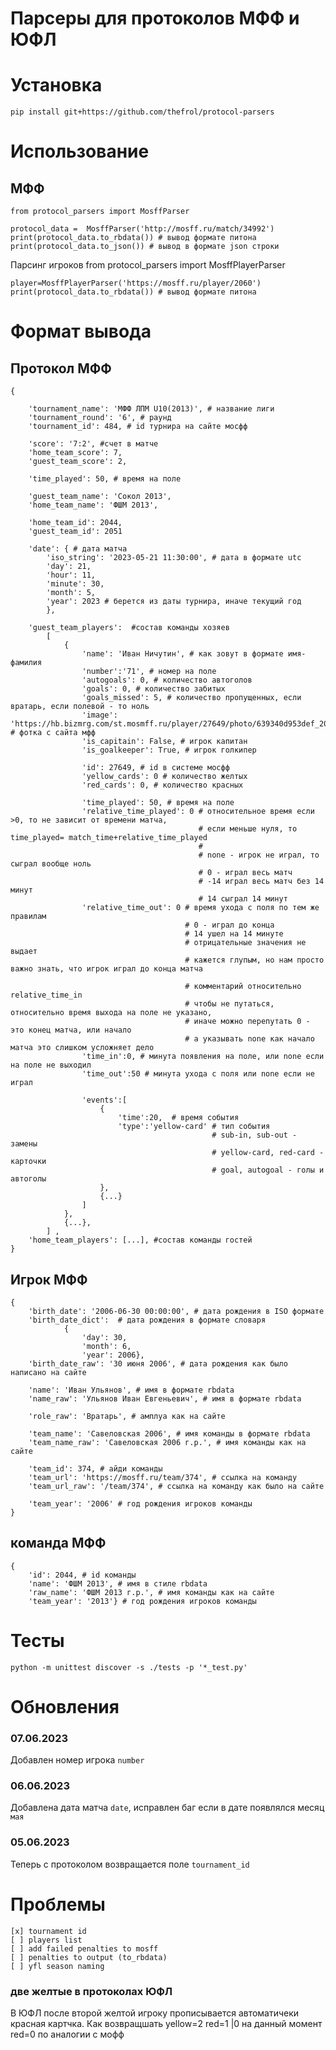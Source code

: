 # Парсеры для протоколов МФФ и ЮФЛ

# Установка

    pip install git+https://github.com/thefrol/protocol-parsers

# Использование

## МФФ
    from protocol_parsers import MosffParser

    protocol_data =  MosffParser('http://mosff.ru/match/34992')
    print(protocol_data.to_rbdata()) # вывод формате питона
    print(protocol_data.to_json()) # вывод в формате json строки

Парсинг игроков
    from protocol_parsers import MosffPlayerParser

    player=MosffPlayerParser('https://mosff.ru/player/2060')
    print(protocol_data.to_rbdata()) # вывод формате питона

# Формат вывода

## Протокол МФФ
    {

        'tournament_name': 'MФФ ЛПМ U10(2013)', # название лиги
        'tournament_round': '6', # раунд
        'tournament_id': 484, # id турнира на сайте мосфф
        
        'score': '7:2', #счет в матче
        'home_team_score': 7,
        'guest_team_score': 2,

        'time_played': 50, # время на поле

        'guest_team_name': 'Сокол 2013',
        'home_team_name': 'ФШМ 2013',

        'home_team_id': 2044,
        'guest_team_id': 2051
        
        'date': { # дата матча
            'iso_string': '2023-05-21 11:30:00', # дата в формате utc
            'day': 21,
            'hour': 11,
            'minute': 30,
            'month': 5,
            'year': 2023 # берется из даты турнира, иначе текущий год
            },

        'guest_team_players':  #состав команды хозяев
            [
                {
                    'name': 'Иван Ничутин', # как зовут в формате имя-фамилия
                    'number':'71', # номер на поле
                    'autogoals': 0, # количество автоголов
                    'goals': 0, # количество забитых
                    'goals_missed': 5, # количество пропущенных, если вратарь, если полевой - то ноль
                    'image': 'https://hb.bizmrg.com/st.mosmff.ru/player/27649/photo/639340d953def_200x200.jpg', # фотка с сайта мфф
                    'is_capitain': False, # игрок капитан
                    'is_goalkeeper': True, # игрок голкипер
                    
                    'id': 27649, # id в системе мосфф
                    'yellow_cards': 0 # количество желтых
                    'red_cards': 0, # количество красных

                    'time_played': 50, # время на поле
                    'relative_time_played': 0 # относительное время если >0, то не зависит от времени матча,
                                              # если меньше нуля, то time_played= match_time+relative_time_played
                                              #
                                              # none - игрок не играл, то сыграл вообще ноль
                                              # 0 - играл весь матч
                                              # -14 играл весь матч без 14 минут
                                              # 14 сыграл 14 минут
                    'relative_time_out': 0 # время ухода с поля по тем же правилам
                                           # 0 - играл до конца
                                           # 14 ушел на 14 минуте
                                           # отрицательные значения не выдает
                                           # кажется глупым, но нам просто важно знать, что игрок играл до конца матча

                                           # комментарий относительно relative_time_in
                                           # чтобы не путаться, относительно время выхода на поле не указано, 
                                           # иначе можно перепутать 0 - это конец матча, или начало
                                           # а указывать none как начало матча это слишком усложняет дело
                    'time_in':0, # минута появления на поле, или none если на поле не выходил
                    'time_out':50 # минута ухода с поля или none если не играл

                    'events':[
                        {
                            'time':20,  # время события
                            'type':'yellow-card' # тип события
                                                 # sub-in, sub-out - замены
                                                 # yellow-card, red-card - карточки
                                                 # goal, autogoal - голы и автоголы
                        },
                        {...}
                    ]
                },
                {...},
            ] ,
        'home_team_players': [...], #состав команды гостей
    }
## Игрок МФФ
    {
        'birth_date': '2006-06-30 00:00:00', # дата рождения в ISO формате
        'birth_date_dict':  # дата рождения в формате словаря
                {
                    'day': 30,
                    'month': 6,
                    'year': 2006}, 
        'birth_date_raw': '30 июня 2006', # дата рождения как было написано на сайте

        'name': 'Иван Ульянов', # имя в формате rbdata
        'name_raw': 'Ульянов Иван Евгеньевич', # имя в формате rbdata

        'role_raw': 'Вратарь', # амплуа как на сайте

        'team_name': 'Савеловская 2006', # имя команды в формате rbdata
        'team_name_raw': 'Савеловская 2006 г.р.', # имя команды как на сайте

        'team_id': 374, # айди команды
        'team_url': 'https://mosff.ru/team/374', # ссылка на команду
        'team_url_raw': '/team/374', # ссылка на команду как было на сайте

        'team_year': '2006' # год рождения игроков команды
    }

## команда МФФ
    {
        'id': 2044, # id команды
        'name': 'ФШМ 2013', # имя в стиле rbdata
        'raw_name': 'ФШМ 2013 г.р.', # имя команды как на сайте
        'team_year': '2013'} # год рождения игроков команды

# Тесты

    python -m unittest discover -s ./tests -p '*_test.py'    

# Обновления

### 07.06.2023
Добавлен номер игрока `number`

### 06.06.2023
Добавлена дата матча `date`, исправлен баг если в дате появлялся месяц `мая`

### 05.06.2023
Теперь с протоколом возвращается поле `tournament_id`

# Проблемы

    [x] tournament id
    [ ] players list
    [ ] add failed penalties to mosff
    [ ] penalties to output (to_rbdata)
    [ ] yfl season naming

### две желтые в протоколах ЮФЛ
В ЮФЛ после второй желтой игроку прописывается автоматичеки красная картчка. Как возвращшать
yellow=2
red=1 |0  на данный момент red=0 по аналогии с мофф